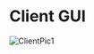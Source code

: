 # Client GUI

![ClientPic1](https://user-images.githubusercontent.com/33674827/85087137-48a7db80-b1a2-11ea-8eab-7b946f1aafb0.PNG)
